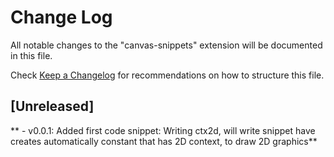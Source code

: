 # Change Log

All notable changes to the "canvas-snippets" extension will be documented in this file.

Check [Keep a Changelog](http://keepachangelog.com/) for recommendations on how to structure this file.

## [Unreleased]

** - v0.0.1: Added first code snippet: Writing ctx2d, will write snippet have creates automatically constant that has 2D context, to draw 2D graphics**